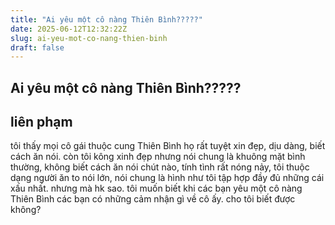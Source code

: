 ```yaml
---
title: "Ai yêu một cô nàng Thiên Bình?????"
date: 2025-06-12T12:32:22Z
slug: ai-yeu-mot-co-nang-thien-binh
draft: false
---
```


## Ai yêu một cô nàng Thiên Bình?????

## liên phạm

tôi thấy mọi cô gái thuộc cung Thiên Bình họ rất tuyệt xin đẹp, dịu dàng, biết cách ăn nói. còn tôi kông xinh đẹp nhưng nói chung là khuông mặt bình thường, không biết cách ăn nói chút nào, tính tình rất nóng nảy, tôi thuộc dạng người ăn to nói lớn, nói chung là hình như tôi tập hợp đầy đủ những cái xấu nhất.
nhưng mà hk sao.
tôi muốn biết khi các bạn yêu một cô nàng Thiên Bình các bạn có những cảm nhận gì về cô ấy. cho tôi biết được không?
